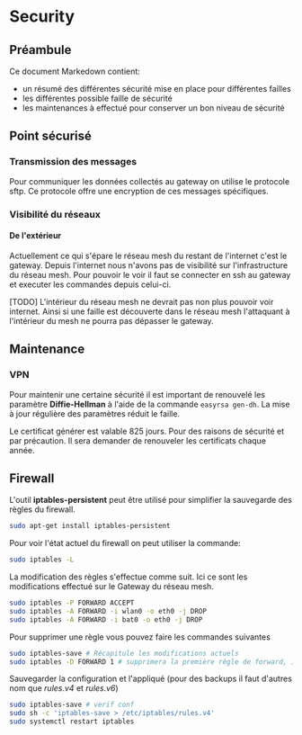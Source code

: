 # Security

## Préambule
Ce document Markedown contient:
- un résumé des différentes sécurité mise en place pour différentes failles
- les différentes possible faille de sécurité
- les maintenances à effectué pour conserver un bon niveau de sécurité

## Point sécurisé
### Transmission des messages
Pour communiquer les données collectés au gateway on utilise le protocole sftp. Ce protocole offre une encryption de ces messages spécifiques.

### Visibilité du réseaux
#### De l'extérieur
Actuellement ce qui s'épare le réseau mesh du restant de l'internet c'est le gateway. Depuis l'internet nous n'avons pas de visibilité sur l'infrastructure du réseau mesh. Pour pouvoir le voir il faut se connecter en ssh au gateway et executer les commandes depuis celui-ci.

[TODO] L'intérieur du réseau mesh ne devrait pas non plus pouvoir voir internet. Ainsi si une faille est découverte dans le réseau mesh l'attaquant à l'intérieur du mesh ne pourra pas dépasser le gateway.

## Maintenance
### VPN
Pour maintenir une certaine sécurité il est important de renouvelé les paramètre **Diffie-Hellman** à l'aide de la commande `easyrsa gen-dh`. La mise à jour régulière des paramètres réduit le faille.

Le certificat générer est valable 825 jours. Pour des raisons de sécurité et par précaution. Il sera demander de renouveler les certificats chaque année.

## Firewall
L'outil **iptables-persistent** peut être utilisé pour simplifier la sauvegarde des règles du firewall.
```bash
sudo apt-get install iptables-persistent
```

Pour voir l'état actuel du firewall on peut utiliser la commande:
```bash
sudo iptables -L
```

La modification des règles s'effectue comme suit. Ici ce sont les modifications effectué sur le Gateway du réseau mesh.
```bash
sudo iptables -P FORWARD ACCEPT
sudo iptables -A FORWARD -i wlan0 -o eth0 -j DROP
sudo iptables -A FORWARD -i bat0 -o eth0 -j DROP
```

Pour supprimer une règle vous pouvez faire les commandes suivantes
```bash
sudo iptables-save # Récapitule les modifications actuels
sudo iptables -D FORWARD 1 # supprimera la première règle de forward, 1 étant le premier
```

Sauvegarder la configuration et l'appliqué (pour des backups il faut d'autres nom que *rules.v4* et *rules.v6*)
```bash
sudo iptables-save # verif conf
sudo sh -c 'iptables-save > /etc/iptables/rules.v4'
sudo systemctl restart iptables
```
